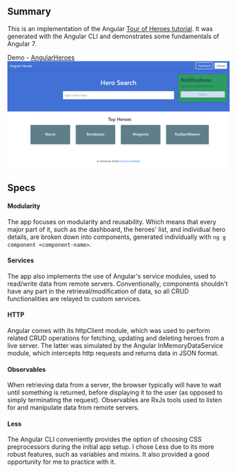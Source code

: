 ## Summary

This is an implementation of the Angular [Tour of Heroes tutorial](https://angular.io/tutorial).
It was generated with the Angular CLI and demonstrates some fundamentals of Angular 7.

Demo - [AngularHeroes](https://angular-heroes-demo.herokuapp.com "AngularHeroes")
![angularheroes](https://github.com/demesvardestin/angular-heroes/raw/master/src/assets/images/angular_heroes.png "AngularHeroes")


## Specs

#### Modularity
The app focuses on modularity and reusability. Which means that every major part
of it, such as the dashboard, the heroes' list, and individual hero details, are
broken down into components, generated individually with ```ng g component <component-name>```.

#### Services
The app also implements the use of Angular's service modules, used to read/write
data from remote servers. Conventionally, components shouldn't have any part
in the retrieval/modification of data, so all CRUD functionalities are relayed to
custom services.

#### HTTP
Angular comes with its httpClient module, which was used to perform related CRUD
operations for fetching, updating and deleting heroes from a live server. The
latter was simulated by the Angular InMemoryDataService module, which intercepts
http requests and returns data in JSON format.

#### Observables
When retrieving data from a server, the browser typically will have to wait until
something is returned, before displaying it to the user (as opposed to simply terminating
the request). Observables are RxJs tools used to listen for and manipulate data
from remote servers.

#### Less
The Angular CLI conveniently provides the option of choosing CSS preprocessors
during the initial app setup. I chose Less due to its more robust features, such
as variables and mixins. It also provided a good opportunity for me to practice
with it.